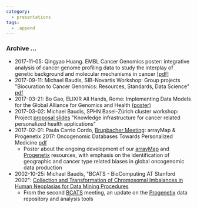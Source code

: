 ```yaml
---
category:
  - presentations
tags:
  - .append
---
```


### Archive ...

* 2017-11-05: Qingyao Huang. EMBL Cancer Genomics poster: integrative analysis of cancer genome profiling data to study the interplay of genetic background and molecular mechanisms in cancer [[pdf]](http://internal.baudisgroup.org/public/pdf/2017-11-05_poster_EMBL_QingyaoHuang.pdf)  
* 2017-09-11: Michael Baudis, SIB-Novartis Workshop: Group projects "Biocuration to Cancer Genomics: Resources, Standards, Data Science" [pdf](http://info.baudisgroup.org/pdf/2017-09-05_poster_SIB_Novartis_Baudisgroup.pdf)   
* 2017-03-21: Bo Gao, ELIXIR All Hands, Rome: Implementing Data Models for the Global Alliance for Genomics and Health [(poster)](http://info.baudisgroup.org/pdf/2017-03-21_poster_elixir_rome_Bo_Gao.pdf)  
* 2017-03-02: Michael Baudis, SPHN Basel-Zürich cluster workshop: Project [proposal slides](http://info.baudisgroup.org/pdf/2017-03-02_SPHN_ZH-BL.pdf) "Knowledge infrastructure for cancer related personalized health applications"  
* 2017-02-01: Paula Carrio Cordo, [Brupbacher Meeting](http://www.brupbacher-foundation.org): arrayMap & Progenetix 2017: Oncogenomic Databases Towards Personalized Medicine [pdf](http://info.baudisgroup.org/pdf/2017-02-01_Poster_Brupbacher_Paula_Carrio_Cordo.pdf)  
    * Poster about the ongoing development of our [arrayMap](http://arraymap.org) and [Progenetix](http://progenetix.org) resources, with emphasis on the identification of geographic and cancer type related biases in global oncogenomic data production  
* 2002-10-25: Michael Baudis, "BCATS - BioComputing AT Stanford 2002": [Collection and Transformation of Chromosomal Imbalances in Human Neoplasias for Data Mining Procedures](http://info.baudisgroup.org/pdf/2002-10-25_BCATS_handout_Michael_Baudis.pdf)  
    * From the second [BCATS](http://bcats.stanford.edu) meeting, an update on the [Progenetix](http://progenetix.org) data repository and analysis tools  

